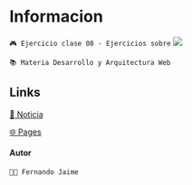 <h1>Informacion</h1>

`🎮 Ejercicio clase 08 - Ejercicios sobre` <img src="https://img.shields.io/badge/javascript-%23323330.svg?style=for-the-badge&logo=javascript&logoColor=%23F7DF1E">

`📚 Materia Desarrollo y Arquitectura Web`

<h2>Links</h2>

[📰 Noticia](https://www.clarin.com/loterias-y-quinielas/quiniela-cordoba-resultado-sorteo-primera-manana-hoy-jueves-10-abril_0_8jBo449ArZ.html#google_vignette)

[🌐 Pages](https://fernandojaime.github.io/Materia-ArquitecturaWeb/)


<h4>Autor</h4>

`🧑‍💻 Fernando Jaime`
